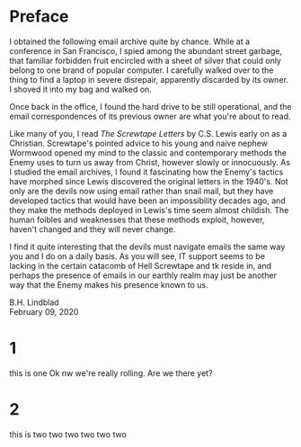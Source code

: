 Preface
=======

I obtained the following email archive quite by chance. While at a
conference in San Francisco, I spied among the abundant street garbage,
that familiar forbidden fruit encircled with a sheet of silver that
could only belong to one brand of popular computer. I carefully walked
over to the thing to find a laptop in severe disrepair, apparently
discarded by its owner. I shoved it into my bag and walked on.

Once back in the office, I found the hard drive to be still operational,
and the email correspondences of its previous owner are what you're
about to read.

Like many of you, I read *The Screwtape Letters* by C.S. Lewis early on
as a Christian. Screwtape's pointed advice to his young and naive nephew
Wormwood opened my mind to the classic and contemporary methods the
Enemy uses to turn us away from Christ, however slowly or innocuously.
As I studied the email archives, I found it fascinating how the Enemy's
tactics have morphed since Lewis discovered the original letters in the
1940's. Not only are the devils now using email rather than snail mail,
but they have developed tactics that would have been an impossibility
decades ago, and they make the methods deployed in Lewis's time seem
almost childish. The human foibles and weaknesses that these methods
exploit, however, haven't changed and they will never change.

I find it quite interesting that the devils must navigate emails the
same way you and I do on a daily basis. As you will see, IT support
seems to be lacking in the certain catacomb of Hell Screwtape and tk
reside in, and perhaps the presence of emails in our earthly realm may
just be another way that the Enemy makes his presence known to us.

B.H. Lindblad\
February 09, 2020

1
=

this is one Ok nw we're really rolling. Are we there yet?

2
=

this is two two two two two two
